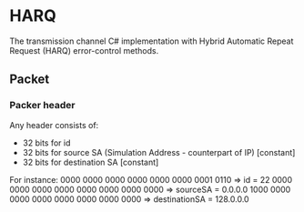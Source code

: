 # HARQ
The transmission channel C# implementation with Hybrid Automatic Repeat Request (HARQ) error-control methods.

## Packet
### Packer header
Any header consists of:
- 32 bits for id
- 32 bits for source SA (Simulation Address - counterpart of IP) [constant]
- 32 bits for destination SA [constant]

For instance:
0000 0000 0000 0000 0000 0000 0001 0110 => id = 22
0000 0000 0000 0000 0000 0000 0000 0000 => sourceSA = 0.0.0.0
1000 0000 0000 0000 0000 0000 0000 0000 => destinationSA = 128.0.0.0